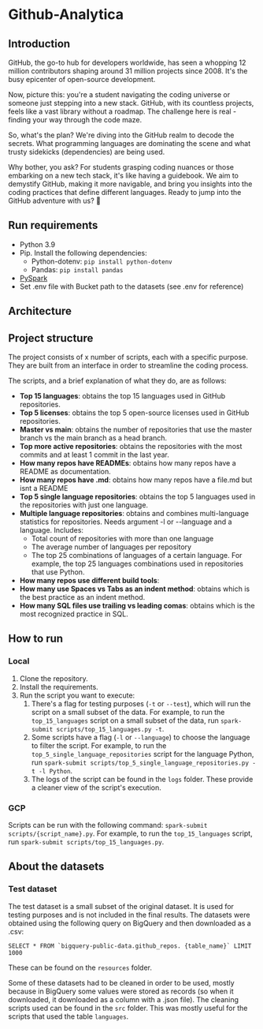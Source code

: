 # Github-Analytica
## Introduction
GitHub, the go-to hub for developers worldwide, has seen a whopping 12 million contributors shaping around 31 million projects since 2008. It's the busy epicenter of open-source development.

Now, picture this: you're a student navigating the coding universe or someone just stepping into a new stack. GitHub, with its countless projects, feels like a vast library without a roadmap. The challenge here is real - finding your way through the code maze.

So, what's the plan? We're diving into the GitHub realm to decode the secrets. What programming languages are dominating the scene and what trusty sidekicks (dependencies) are being used.

Why bother, you ask? For students grasping coding nuances or those embarking on a new tech stack, it's like having a guidebook. We aim to demystify GitHub, making it more navigable, and bring you insights into the coding practices that define different languages.  Ready to jump into the GitHub adventure with us? 🚀

## Run requirements
- Python 3.9
- Pip. Install the following dependencies:
  - Python-dotenv: `pip install python-dotenv`
  - Pandas: `pip install pandas`
- [PySpark](https://spark.apache.org/docs/latest/api/python/getting_started/install.html)
- Set .env file with Bucket path to the datasets (see .env for reference)

## Architecture


## Project structure

The project consists of x number of scripts, each with a specific purpose. They are built from an interface in order to streamline the coding process.

The scripts, and a brief explanation of what they do, are as follows:

- **Top 15 languages**: obtains the top 15 languages used in GitHub repositories. 
- **Top 5 licenses**: obtains the top 5 open-source licenses used in GitHub repositories.
- **Master vs main**: obtains the number of repositories that use the master branch vs the main branch as a head branch.
- **Top more active repositories**: obtains the repositories with the most commits and at least 1 commit in the last year.
- **How many repos have READMEs**: obtains how many repos have a README as documentation.
- **How many repos have .md**: obtains how many repos have a file.md but isnt a README
- **Top 5 single language repositories**: obtains the top 5 languages used in the repositories with just one language.
- **Multiple language repositories**: obtains and combines multi-language statistics for repositories. Needs argument -l or --language and a language. Includes: 
  - Total count of repositories with more than one language
  - The average number of languages per repository
  - The top 25 combinations of languages of a certain language. For example, the top 25 languages combinations used in repositories that use Python.
- **How many repos use different build tools**:
- **How many use Spaces vs Tabs as an indent method**: obtains which is the best practice as an indent method.
- **How many SQL files use trailing vs leading comas**: obtains which is the most recognized practice in SQL.


## How to run
### Local
1. Clone the repository.
2. Install the requirements.
3. Run the script you want to execute:
   1. There's a flag for testing purposes (`-t` or `--test`), which will run the script on a small subset of the data. For example, to run the `top_15_languages` script on a small subset of the data, run `spark-submit scripts/top_15_languages.py -t`.
   2. Some scripts have a flag (`-l` or `--language`) to choose the language to filter the script. For example, to run the `top_5_single_language_repositories` script for the language Python, run `spark-submit scripts/top_5_single_language_repositories.py -t -l Python`.
   3. The logs of the script can be found in the `logs` folder. These provide a cleaner view of the script's execution.

### GCP
Scripts can be run with the following command: `spark-submit scripts/{script_name}.py`. For example, to run the `top_15_languages` script, run `spark-submit scripts/top_15_languages.py`. 

## About the datasets
### Test dataset
The test dataset is a small subset of the original dataset. It is used for testing purposes and is not included in the final results.
The datasets were obtained using the following query on BigQuery and then downloaded as a .csv:

``SELECT * FROM `bigquery-public-data.github_repos. {table_name}` LIMIT 1000``

These can be found on the `resources` folder.

Some of these datasets had to be cleaned in order to be used, mostly because in BigQuery some values were stored as records (so when it downloaded, it downloaded as a column with a .json file). The cleaning scripts used can be found in the `src` folder. This was mostly useful for the scripts that used the table `languages`.
